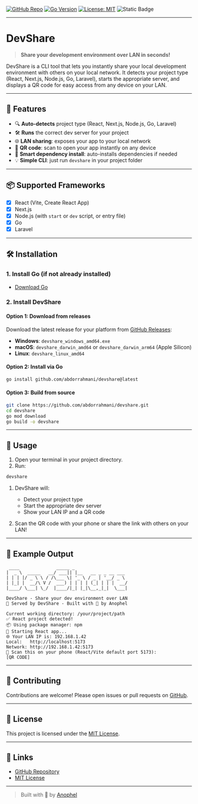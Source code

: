 [![GitHub Repo](https://img.shields.io/badge/GitHub-Repo-blue?logo=github)](https://github.com/abdorrahmani/devshare)
[![Go Version](https://img.shields.io/badge/Go-1.21+-00ADD8?logo=go)](https://golang.org/)
[![License: MIT](https://img.shields.io/badge/License-MIT-yellow.svg?logo=open-source-initiative)](https://github.com/abdorrahmani/devshare/blob/master/LICENSE)
![Static Badge](https://img.shields.io/badge/Built%20with-%F0%9F%92%99%20by%20Anophel-blue)

---

# DevShare

> **Share your development environment over LAN in seconds!**

DevShare is a CLI tool that lets you instantly share your local development environment with others on your local network. It detects your project type (React, Next.js, Node.js, Go, Laravel), starts the appropriate server, and displays a QR code for easy access from any device on your LAN.

---

## 🚀 Features

- 🔍 **Auto-detects** project type (React, Next.js, Node.js, Go, Laravel)
- 🛠️ **Runs** the correct dev server for your project
- 🌐 **LAN sharing**: exposes your app to your local network
- 📱 **QR code**: scan to open your app instantly on any device
- 🧠 **Smart dependency install**: auto-installs dependencies if needed
- 💡 **Simple CLI**: just run `devshare` in your project folder

---

## 📦 Supported Frameworks

- [x] React (Vite, Create React App)
- [x] Next.js
- [x] Node.js (with `start` or `dev` script, or entry file)
- [x] Go
- [x] Laravel

---

## 🛠️ Installation

### 1. Install Go (if not already installed)
- [Download Go](https://golang.org/dl/)

### 2. Install DevShare

#### Option 1: Download from releases
Download the latest release for your platform from [GitHub Releases](https://github.com/abdorrahmani/devshare/releases):

- **Windows**: `devshare_windows_amd64.exe`
- **macOS**: `devshare_darwin_amd64` or `devshare_darwin_arm64` (Apple Silicon)
- **Linux**: `devshare_linux_amd64`

#### Option 2: Install via Go
```sh
go install github.com/abdorrahmani/devshare@latest
```

#### Option 3: Build from source
```sh
git clone https://github.com/abdorrahmani/devshare.git
cd devshare
go mod download
go build -o devshare
```

---

## 🚦 Usage

1. Open your terminal in your project directory.
2. Run:

```sh
devshare
```

1. DevShare will:
   - Detect your project type
   - Start the appropriate dev server
   - Show your LAN IP and a QR code

2. Scan the QR code with your phone or share the link with others on your LAN!

---

## 📝 Example Output

```
 ____              _____ _                    
|  _ \  _____   __/ ___|| |__   __ _ _ __ ___ 
| | | |/ _ \ \ / /\___ \| '_ \ / _ | '__/ _ \
| |_| |  __/\ V /  ___) | | | | (_| | | |  __/
|____/ \___| \_/  |____/|_| |_|\__,_|_|  \___|

DevShare - Share your dev environment over LAN
🔗 Served by DevShare - Built with 💙 by Anophel

Current working directory: /your/project/path
✅ React project detected!
📦 Using package manager: npm
🚀 Starting React app...
🌐 Your LAN IP is: 192.168.1.42
Local:   http://localhost:5173
Network: http://192.168.1.42:5173
📱 Scan this on your phone (React/Vite default port 5173):
[QR CODE]
```

---

## 🤝 Contributing

Contributions are welcome! Please open issues or pull requests on [GitHub](https://github.com/abdorrahmani/devshare).

---

## 📄 License

This project is licensed under the [MIT License](https://github.com/abdorrahmani/devshare/blob/master/LICENSE).

---

## 🔗 Links

- [GitHub Repository](https://github.com/abdorrahmani/devshare)
- [MIT License](https://github.com/abdorrahmani/devshare/blob/master/LICENSE)

---

> Built with 💙 by [Anophel](https://github.com/abdorrahmani)
